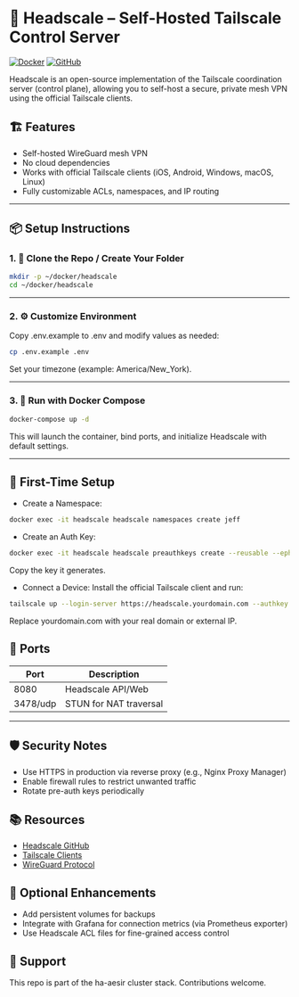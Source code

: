 # 🧠 Headscale – Self-Hosted Tailscale Control Server

[![Docker](https://img.shields.io/badge/Docker-Headscale-blue?logo=docker)](https://hub.docker.com/r/headscale/headscale)
[![GitHub](https://img.shields.io/badge/GitHub-Repo-000?logo=github)](https://github.com/juanfont/headscale)

Headscale is an open-source implementation of the Tailscale coordination server (control plane), allowing you to self-host a secure, private mesh VPN using the official Tailscale clients.

## 🏗️ Features
- Self-hosted WireGuard mesh VPN
- No cloud dependencies
- Works with official Tailscale clients (iOS, Android, Windows, macOS, Linux)
- Fully customizable ACLs, namespaces, and IP routing

---

## 📦 Setup Instructions

### 1. 📁 Clone the Repo / Create Your Folder
```bash
mkdir -p ~/docker/headscale
cd ~/docker/headscale
```
---

### 2. ⚙️ Customize Environment
Copy .env.example to .env and modify values as needed:
```bash
cp .env.example .env
```
Set your timezone (example: America/New_York).

---

### 3. 🐳 Run with Docker Compose
```bash
docker-compose up -d
```
This will launch the container, bind ports, and initialize Headscale with default settings.

---

## 🧪 First-Time Setup
- Create a Namespace:
```bash
docker exec -it headscale headscale namespaces create jeff
```
- Create an Auth Key:
```bash
docker exec -it headscale headscale preauthkeys create --reusable --ephemeral --namespace jeffm
```
Copy the key it generates.
- Connect a Device:
Install the official Tailscale client and run:
```bash
tailscale up --login-server https://headscale.yourdomain.com --authkey <your-key-here>
```
Replace yourdomain.com with your real domain or external IP.

## 📡 Ports
| Port     | Description            |
| -------- | ---------------------- |
| 8080     | Headscale API/Web      |
| 3478/udp | STUN for NAT traversal |

---

## 🛡️ Security Notes
- Use HTTPS in production via reverse proxy (e.g., Nginx Proxy Manager)
- Enable firewall rules to restrict unwanted traffic
- Rotate pre-auth keys periodically

## 📚 Resources
- [Headscale GitHub](https://github.com/juanfont/headscale)
- [Tailscale Clients](https://tailscale.com/download)
- [WireGuard Protocol](https://www.wireguard.com)

## 🧰 Optional Enhancements
- Add persistent volumes for backups
- Integrate with Grafana for connection metrics (via Prometheus exporter)
- Use Headscale ACL files for fine-grained access control

## 💬 Support
This repo is part of the ha-aesir cluster stack. Contributions welcome.